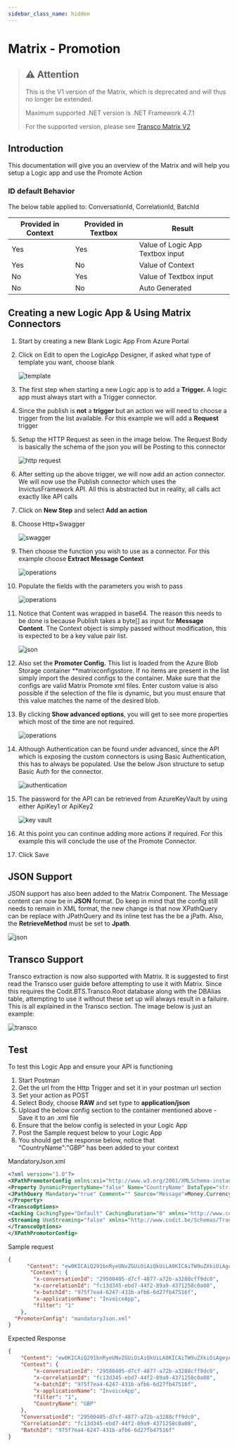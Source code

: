```yaml
---
sidebar_class_name: hidden
---
```


# Matrix - Promotion

> ## ⚠️ Attention
> This is the V1 version of the Matrix, which is deprecated and will thus no longer be extended.
> 
> Maximum supported .NET version is .NET Framework 4.7.1
> 
> For the supported version, please see [Transco Matrix V2](../transcoV2-Matrix.md)

## Introduction

This documentation will give you an overview of the Matrix and will help you setup a Logic app and use the Promote Action

### ID default Behavior

The below table applied to: ConversationId, CorrelationId, BatchId

|Provided in Context|Provided in Textbox|Result|
|--- |--- |--- |
|Yes|Yes|Value of Logic App Textbox input|
|Yes|No|Value of Context|
|No|Yes|Value of Textbox input|
|No|No|Auto Generated|

## Creating a new Logic App & Using Matrix Connectors

1. Start by creating a new Blank Logic App From Azure Portal
2. Click on Edit to open the LogicApp Designer, if asked what type of template you want, choose blank

   ![template](/images/pubsub-template.png)

3. The first step when starting a new Logic app is to add a **Trigger.** A logic app must always start with a Trigger connector.
4. Since the publish is **not** a **trigger** but an action we will need to choose a trigger from the list available. For this example we will add a **Request** trigger
5. Setup the HTTP Request as seen in the image below. The Request Body is basically the schema of the json you will be Posting to this connector

   ![http request](/images/pubsub-httprequest.png)

6. After setting up the above trigger, we will now add an action connector. We will now use the Publish connector which uses the InvictusFramework API. All this is abstracted but in reality, all calls act exactly like API calls
7. Click on **New Step** and select **Add an action**
8. Choose Http+Swagger

   ![swagger](/images/pubsub-swagger.png)

9. Then choose the function you wish to use as a connector. For this example choose **Extract Message Context**

   ![operations](/images/matrix-operation.png)

10. Populate the fields with the parameters you wish to pass

    ![operations](/images/matrix-extract.png)

11. Notice that Content was wrapped in base64. The reason this needs to be done is because Publish takes a byte\[\] as input for **Message Content**. The Context object is simply passed without modification, this is expected to be a key value pair list.

    ![json](/images/pubsub-jsoncontext.png)

12. Also set the **Promoter Config.** This list is loaded from the Azure Blob Storage container **matrixconfigsstore. If no items are present in the list simply import the desired configs to the container. Make sure that the configs are valid Matrix Promote xml files. Enter custom value is also possible if the selection of the file is dynamic, but you must ensure that this value matches the name of the desired blob.
13. By clicking **Show advanced options**, you will get to see more properties which most of the time are not required.

    ![operations](/images/matrix-extractadvanced.png)

14. Although Authentication can be found under advanced, since the API which is exposing the custom connectors is using Basic Authentication, this has to always be populated. Use the below Json structure to setup Basic Auth for the connector.

     ![authentication](/images/pubsub-authentication.png)

15. The password for the API can be retrieved from AzureKeyVault by using either ApiKey1 or ApiKey2

     ![key vault](/images/pubsub-keyvaultapikey.png)

16. At this point you can continue adding more actions if required. For this example this will conclude the use of the Promote Connector.
17. Click Save

## JSON Support

JSON support has also been added to the Matrix Component. The Message content can now be in **JSON** format. Do keep in mind that the config still needs to remain in XML format, the new change is that now XPathQuery can be replace with JPathQuery and its inline test has the be a jPath. Also, the **RetrieveMethod** must be set to **Jpath**.

![json](/images/matrix-json.png)

## Transco Support

Transco extraction is now also supported with Matrix. It is suggested to first read the Transco user guide before attempting to use it with Matrix. Since this requires the Codit.BTS.Transco.Root database along with the DBAlias table, attempting to use it without these set up will always result in a failuire. This is all explained in the Transco section. The image below is just an example:

![transco](/images/matrix-transco.png)

## Test

To test this Logic App and ensure your API is functioning

1. Start Postman
2. Get the url from the Http Trigger and set it in your postman url section
3. Set your action as POST
4. Select Body, choose **RAW** and set type to **application/json**
5. Upload the below config section to the container mentioned above - Save it to an .xml file
6. Ensure that the below config is selected in your Logic App
7. Post the Sample request below to your Logic App
8. You should get the response below, notice that "CountryName":"GBP" has been added to your context

MandatoryJson.xml

```xml
<?xml version="1.0"?>  
<XPathPromotorConfig xmlns:xsi="http://www.w3.org/2001/XMLSchema-instance" xmlns:xsd="http://www.w3.org/2001/XMLSchema" xmlns="http://www.codit.be/Schemas/XPathPromotor">  
<Property DynamicPropertyName="false" Name="CountryName" DataType="string" RetrieveMethod="Jpath" PropertyNamespace="" PromoteEmptyValue="false" Active="true">  
<JPathQuery Mandatory="true" Comment="" Source="Message">Money.Currency</JPathQuery>  
</Property>  
<TranscoOptions>  
<Caching CachingType="Default" CachingDuration="0" xmlns="http://www.codit.be/Schemas/Transco" />  
<Streaming UseStreaming="false" xmlns="http://www.codit.be/Schemas/Transco" />  
</TranscoOptions>  
</XPathPromotorConfig>
```

Sample request

```json
{  
      "Content": "ew0KICAiQ291bnRyeUNvZGUiOiAiQkUiLA0KICAiTW9uZXkiOiAgeyAiQW1vdW50IjogIDUwLCAiQ3VycmVuY3kiOiAgIkdCUCIgIH0NCn0NCg==",  
       "Context": {  
        "x-conversationId": "29500405-d7cf-4877-a72b-a3288cff9dc0",  
        "x-correlationId": "fc13d345-ebd7-44f2-89a9-4371258c0a08",  
        "x-batchId": "975f7ea4-6247-431b-afb6-6d27fb47516f",  
        "x-applicationName": "InvoiceApp",  
        "filter": "1"  
    },  
  "PromoterConfig": "mandatoryJson.xml"  
}
```

Expected Response

```json
{  
    "Content": "ew0KICAiQ291bnRyeUNvZGUiOiAiQkUiLA0KICAiTW9uZXkiOiAgeyAiQW1vdW50IjogIDUwLCAiQ3VycmVuY3kiOiAgIkdCUCIgIH0NCn0NCg==",  
    "Context": {  
        "x-conversationId": "29500405-d7cf-4877-a72b-a3288cff9dc0",  
        "x-correlationId": "fc13d345-ebd7-44f2-89a9-4371258c0a08",  
        "x-batchId": "975f7ea4-6247-431b-afb6-6d27fb47516f",  
        "x-applicationName": "InvoiceApp",  
        "filter": "1",  
        "CountryName": "GBP"  
    },  
    "ConversationId": "29500405-d7cf-4877-a72b-a3288cff9dc0",  
    "CorrelationId": "fc13d345-ebd7-44f2-89a9-4371258c0a08",  
    "BatchId": "975f7ea4-6247-431b-afb6-6d27fb47516f"  
}
```

